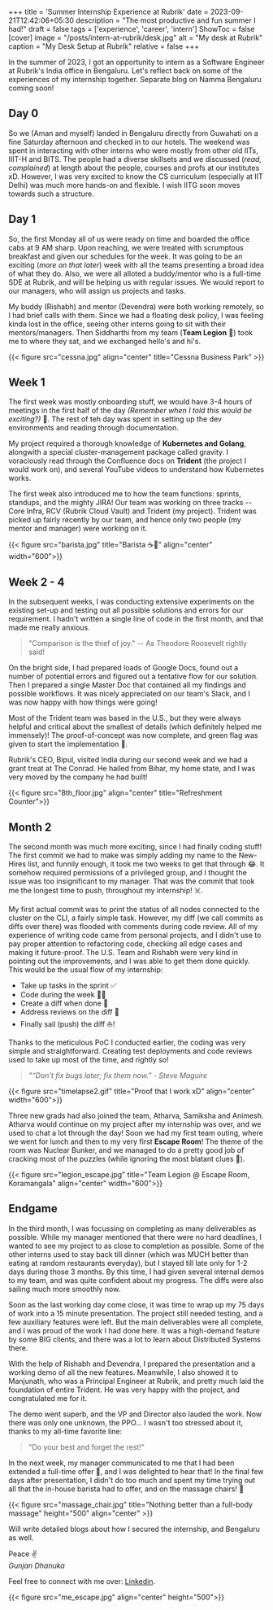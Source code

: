 +++
title = 'Summer Internship Experience at Rubrik'
date = 2023-09-21T12:42:06+05:30
description = "The most productive and fun summer I had!"
draft = false
tags = ['experience', 'career', 'intern']
ShowToc = false
[cover]
image = "/posts/intern-at-rubrik/desk.jpg"
alt = "My desk at Rubrik"
caption = "My Desk Setup at Rubrik"
relative = false
+++

In the summer of 2023, I got an opportunity to intern as a Software Engineer at Rubrik's India office in Bengaluru. Let's reflect back on some of the experiences of my internship together. Separate blog on Namma Bengaluru coming soon!

## Day 0
So we (Aman and myself) landed in Bengaluru directly from Guwahati on a fine Saturday afternoon and checked in to our hotels. The weekend was spent in interacting with other interns who were mostly from other old IITs, IIIT-H and BITS. The people had a diverse skillsets and we discussed (*read, complained*) at length about the people, courses and profs at our institutes xD. However, I was very excited to know the CS curriculum (especially at IIT Delhi) was much more hands-on and flexible. I wish IITG soon moves towards such a structure.

## Day 1
So, the first Monday all of us were ready on time and boarded the office cabs at 9 AM sharp. Upon reaching, we were treated with scrumptous breakfast and given our schedules for the week. It was going to be an exciting (*more on that later*) week with all the teams presenting a broad idea of what they do. Also, we were all alloted a buddy/mentor who is a full-time SDE at Rubrik, and will be helping us with regular issues. We would report to our managers, who will assign us projects and tasks.

My buddy (Rishabh) and mentor (Devendra) were both working remotely, so I had brief calls with them. Since we had a floating desk policy, I was feeling kinda lost in the office, seeing other interns going to sit with their mentors/managers. Then Siddharthi from my team (**Team Legion** 💪) took me to where they sat, and we exchanged hello's and hi's.

{{< figure src="cessna.jpg" align="center" title="Cessna Business Park" >}}

## Week 1
The first week was mostly onboarding stuff, we would have 3-4 hours of meetings in the first half of the day *(Remember when I told this would be exciting?)* 🥲. The rest of teh day was spent in setting up the dev environments and reading through documentation.

My project required a thorough knowledge of **Kubernetes and Golang**, alongwith a special cluster-management package called gravity. I voraciously read through the Confluence docs on **Trident** (the project I would work on), and several YouTube videos to understand how Kubernetes works.

The first week also introduced me to how the team functions: sprints, standups, and the mighty JIRA! Our team was working on three tracks -- Core Infra, RCV (Rubrik Cloud Vault) and Trident (my project). Trident was picked up fairly recently by our team, and hence only two people (my mentor and manager) were working on it.

{{< figure src="barista.jpg" title="Barista ☕🤍" align="center" width="600">}}

## Week 2 - 4
In the subsequent weeks, I was conducting extensive experiments on the existing set-up and testing out all possible solutions and errors for our requirement. I hadn't written a single line of code in the first month, and that made me really anxious.

> "Comparison is the thief of joy." -- As Theodore Roosevelt rightly said!

On the bright side, I had prepared loads of Google Docs, found out a number of potential errors and figured out a tentative flow for our solution. Then I prepared a single Master Doc that contained all my findings and possible workflows. It was nicely appreciated on our team's Slack, and I was now happy with how things were going!

Most of the Trident team was based in the U.S., but they were always helpful and critical about the smallest of details (which definitely helped me immensely)! The proof-of-concept was now complete, and green flag was given to start the implementation 🚀.

Rubrik's CEO, Bipul, visited India during our second week and we had a grant treat at The Conrad. He hailed from Bihar, my home state, and I was very moved by the company he had built!

{{< figure src="8th_floor.jpg" align="center" title="Refreshment Counter">}}

## Month 2
The second month was much more exciting, since I had finally coding stuff! The first commit we had to make was simply adding my name to the New-Hires list, and funnily enough, it took me two weeks to get that through 😂. It somehow required permissions of a privileged group, and I thought the issue was too insignificant to my manager. That was the commit that took me the longest time to push, throughout my internship! ☠️.

My first actual commit was to print the status of all nodes connected to the cluster on the CLI, a fairly simple task. However, my diff (we call commits as diffs over there) was flooded with comments during code review. All of my experience of writing code came from personal projects, and I didn't use to pay proper attention to refactoring code, checking all edge cases and making it future-proof. The U.S. Team and Rishabh were very kind in pointing out the improvements, and I was able to get them done quickly. This would be the usual flow of my internship:

- Take up tasks in the sprint ✅
- Code during the week 🧑‍💻
- Create a diff when done 📝
- Address reviews on the diff 💬
- Finally sail (push) the diff ⛵!

Thanks to the meticulous PoC I conducted earlier, the coding was very simple and straightforward. Creating test deployments and code reviews used to take up most of the time, and rightly so!
> *"“Don’t fix bugs later; fix them now.” - Steve Maguire*

{{< figure src="timelapse2.gif" title="Proof that I work xD" align="center" width="600">}}

Three new grads had also joined the team, Atharva, Samiksha and Animesh. Atharva would continue on my project after my internship was over, and we used to chat a lot through the day!
Soon we had my first team outing, where we went for lunch and then to my very first **Escape Room**! The theme of the room was Nuclear Bunker, and we managed to do a pretty good job of cracking most of the puzzles (while ignoring the most blatant clues 🤣).

{{< figure src="legion_escape.jpg" title="Team Legion @ Escape Room, Koramangala" align="center" width="600">}}

## Endgame
In the third month, I was focussing on completing as many deliverables as possible. While my manager mentioned that there were no hard deadlines, I wanted to see my project to as close to completion as possible. Some of the other interns used to stay back till dinner (which was MUCH better than eating at random restaurants everyday), but I stayed till late only for 1-2 days during those 3 months. By this time, I had given several internal demos to my team, and was quite confident about my progress. The diffs were also sailing much more smoothly now.

Soon as the last working day come close, it was time to wrap up my 75 days of work into a 15 minute presentation. The project still needed testing, and a few auxiliary features were left. But the main deliverables were all complete, and I was proud of the work I had done here. It was a high-demand feature by some BIG clients, and there was a lot to learn about Distributed Systems there.

With the help of Rishabh and Devendra, I prepared the presentation and a working demo of all the new features. Meanwhile, I also showed it to Manjunath, who was a Principal Engineer at Rubrik, and pretty much laid the foundation of entire Trident. He was very happy with the project, and congratulated me for it.

The demo went superb, and the VP and Director also lauded the work. Now there was only one unknown, the PPO... I wasn't too stressed about it, thanks to my all-time favorite line:
> "Do your best and forget the rest!"

In the next week, my manager communicated to me that I had been extended a full-time offer 🎉, and I was delighted to hear that! In the final few days after presentation, I didn't do too much and spent my time trying out all that the in-house barista had to offer, and on the massage chairs! 🍵

{{< figure src="massage_chair.jpg" title="Nothing better than a full-body massage" height="500" align="center" >}}

Will write detailed blogs about how I secured the internship, and Bengaluru as well.

Peace ✌️ \
*Gunjan Dhanuka*

Feel free to connect with me over: [Linkedin](https://www.linkedin.com/in/gunjan-dhanuka).

{{< figure src="me_escape.jpg" align="center" height="500">}}